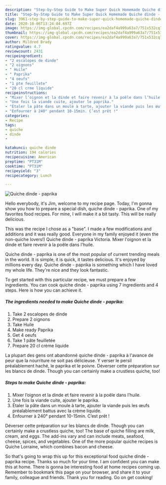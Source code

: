 ```yaml
---
description: "Step-by-Step Guide to Make Super Quick Homemade Quiche dinde - paprika"
title: "Step-by-Step Guide to Make Super Quick Homemade Quiche dinde - paprika"
slug: 3961-step-by-step-guide-to-make-super-quick-homemade-quiche-dinde-paprika
date: 2020-10-06T13:24:04.697Z
image: https://img-global.cpcdn.com/recipes/ea2daf4a999a63a7/751x532cq70/quiche-dinde-paprika-photo-principale-de-la-recette.jpg
thumbnail: https://img-global.cpcdn.com/recipes/ea2daf4a999a63a7/751x532cq70/quiche-dinde-paprika-photo-principale-de-la-recette.jpg
cover: https://img-global.cpcdn.com/recipes/ea2daf4a999a63a7/751x532cq70/quiche-dinde-paprika-photo-principale-de-la-recette.jpg
author: Mildred Brady
ratingvalue: 4.7
reviewcount: 2431
recipeingredient:
- "2 escalopes de dinde"
- "2 oignons"
- " Huile"
- " Paprika"
- "4 oeufs"
- "1 pte feuillete"
- "20 cl crme liquide"
recipeinstructions:
- "Mixer l’oignon et la dinde et faire revenir à la poêle dans l’huile."
- "Une fois la viande cuite, ajouter le paprika."
- "Étaler la pâte dans un moule à tarte, ajouter la viande puis les œufs préalablement battus avec la crème liquide."
- "Enfourner à 240° pendant 10-15min. C’est prêt !"
categories:
- Recipe
tags:
- quiche
- dinde
- 

katakunci: quiche dinde  
nutrition: 194 calories
recipecuisine: American
preptime: "PT31M"
cooktime: "PT31M"
recipeyield: "3"
recipecategory: Lunch

---
```



![Quiche dinde - paprika](https://img-global.cpcdn.com/recipes/ea2daf4a999a63a7/751x532cq70/quiche-dinde-paprika-photo-principale-de-la-recette.jpg)

Hello everybody, it's Jim, welcome to my recipe page. Today, I'm gonna show you how to prepare a special dish, quiche dinde - paprika. One of my favorites food recipes. For mine, I will make it a bit tasty. This will be really delicious.

This was the recipe I chose as a &#34;base&#34;. I made a few modifications and additions and it was really good. Everyone in my family enjoyed it (even the non-quiche lovers!) Quiche dinde - paprika Victoria. Mixer l&#39;oignon et la dinde et faire revenir à la poêle dans l&#39;huile.

Quiche dinde - paprika is one of the most popular of current trending meals in the world. It is simple, it is quick, it tastes delicious. It's enjoyed by millions every day. Quiche dinde - paprika is something which I have loved my whole life. They're nice and they look fantastic.


To get started with this particular recipe, we must prepare a few ingredients. You can cook quiche dinde - paprika using 7 ingredients and 4 steps. Here is how you can achieve it.

<!--inarticleads1-->

##### The ingredients needed to make Quiche dinde - paprika:

1. Take 2 escalopes de dinde
1. Prepare 2 oignons
1. Take  Huile
1. Make ready  Paprika
1. Get 4 oeufs
1. Take 1 pâte feuilletée
1. Prepare 20 cl crème liquide


La plupart des gens ont abandonné quiche dinde - paprika à l&#39;avance de peur que la nourriture ne soit pas délicieuse. Y verser le persil préalablement haché, le paprika et le poivre. Déverser cette préparation sur les blancs de dinde. Though you can certainly make a crustless quiche, too! 

<!--inarticleads2-->

##### Steps to make Quiche dinde - paprika:

1. Mixer l’oignon et la dinde et faire revenir à la poêle dans l’huile.
1. Une fois la viande cuite, ajouter le paprika.
1. Étaler la pâte dans un moule à tarte, ajouter la viande puis les œufs préalablement battus avec la crème liquide.
1. Enfourner à 240° pendant 10-15min. C’est prêt !


Déverser cette préparation sur les blancs de dinde. Though you can certainly make a crustless quiche, too! The base of quiche filling are milk, cream, and eggs. The add-ins vary and can include meats, seafood, cheese, spices, and vegetables. One of the more popular quiche recipes is Quiche Lorraine, which combines bacon and cheese. 

So that's going to wrap this up for this exceptional food quiche dinde - paprika recipe. Thanks so much for your time. I am confident you can make this at home. There is gonna be interesting food at home recipes coming up. Remember to bookmark this page on your browser, and share it to your family, colleague and friends. Thank you for reading. Go on get cooking!
